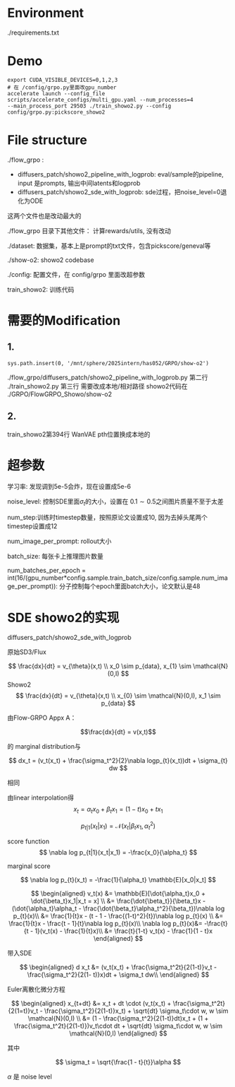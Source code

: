 
# Environment

./requirements.txt


# Demo


```
export CUDA_VISIBLE_DEVICES=0,1,2,3
# 在 /config/grpo.py里面改gpu_number
accelerate launch --config_file scripts/accelerate_configs/multi_gpu.yaml --num_processes=4
--main_process_port 29503 ./train_showo2.py --config config/grpo.py:pickscore_showo2

```
# File structure


./flow_grpo :

- diffusers_patch/showo2_pipeline_with_logprob: eval/sample的pipeline, input 是prompts, 输出中间latents和logprob
- diffusers_patch/showo2_sde_with_logprob: sde过程，把noise_level=0退化为ODE

这两个文件也是改动最大的

./flow_grpo 目录下其他文件： 计算rewards/utils, 没有改动

./dataset: 数据集，基本上是prompt的txt文件，包含pickscore/geneval等

./show-o2: showo2 codebase

./config: 配置文件，在 config/grpo 里面改超参数


train_showo2: 训练代码


# 需要的Modification
## 1. 
```
sys.path.insert(0, '/mnt/sphere/2025intern/has052/GRPO/show-o2')
```
./flow_grpo/diffusers_patch/showo2_pipeline_with_logprob.py 第二行 
./train_showo2.py 第三行 需要改成本地/相对路径
showo2代码在 ./GRPO/FlowGRPO_Showo/show-o2

## 2.
train_showo2第394行
WanVAE pth位置换成本地的

# 超参数


学习率: 发现调到5e-5会炸，现在设置成5e-6

noise_level: 控制SDE里面$\sigma_t$的大小，设置在 $0.1 \sim 0.5$之间图片质量不至于太差

num_step:训练时timestep数量，按照原论文设置成10, 因为去掉头尾两个timestep设置成12

num_image_per_prompt: rollout大小

batch_size: 每张卡上推理图片数量


num_batches_per_epoch = int(16/(gpu_number*config.sample.train_batch_size/config.sample.num_image_per_prompt)): 分子控制每个epoch里面batch大小，论文默认是48



# SDE showo2的实现 

diffusers_patch/showo2_sde_with_logprob

原始SD3/Flux

$$
\frac{dx}{dt} = v_{\theta}(x,t) \\
x_0 \sim p_{data}, x_{1} \sim \mathcal{N}(0,I)
$$
Showo2
$$
\frac{dx}{dt} = v_{\theta}(x,t) \\
 x_{0} \sim \mathcal{N}(0,I), x_1 \sim p_{data}
$$

由Flow-GRPO Appx A：

$$\frac{dx}{dt} = v(x,t)$$

 的 marginal distribution与

$$
dx_t = (v_t(x_t) + \frac{\sigma_t^2}{2}\nabla logp_{t}(x_t))dt + \sigma_{t} dw
$$ 

相同

由linear interpolation得
$$
x_t = \alpha_t x_0 + \beta_t x_1=(1-t)x_0 + tx_1
$$

$$
p_{t|1}(x_t | x_1) = \mathcal{N}(x_t|\beta_tx_1, \alpha_t^2)
$$

score function
$$
\nabla log p_{t|1}(x_t|x_1) = -\frac{x_0}{\alpha_t}
$$

marginal score 

$$
\nabla log p_{t}(x_t) = -\frac{1}{\alpha_t} \mathbb{E}[x_0|x_t]
$$



$$
\begin{aligned}
v_t(x) &= \mathbb{E}[\dot{\alpha_t}x_0 + \dot{\beta_t}x_1|x_t = x] \\
 &= \frac{\dot{\beta_t}}{\beta_t}x - (\dot{\alpha_t}\alpha_t - \frac{\dot{\beta_t}\alpha_t^2}{\beta_t})\nabla log p_{t}(x)\\
 &= \frac{1}{t}x - (t - 1 - \frac{(1-t)^2}{t})\nabla log p_{t}(x) \\
 &= \frac{1}{t}x - \frac{t - 1}{t}\nabla log p_{t}(x)\\
 \nabla log p_{t}(x)&= -\frac{t}{t - 1}(v_t(x) - \frac{1}{t}x)\\
                    &= \frac{t}{1-t} v_t(x) - \frac{1}{1 - t}x
\end{aligned}
$$


带入SDE

$$
\begin{aligned}
d x_t &= (v_t(x_t) + \frac{\sigma_t^2t}{2(1-t)}v_t - \frac{\sigma_t^2}{2(1- t)}x)dt + \sigma_t dw\\
\end{aligned}
$$


Euler离散化微分方程

$$
\begin{aligned}
x_{t+dt}  &= x_t + dt \cdot  (v_t(x_t) + \frac{\sigma_t^2t}{2(1=t)}v_t - \frac{\sigma_t^2}{2(1-t)}x_t) + \sqrt{dt}  \sigma_t\cdot w, w \sim \mathcal{N}(0,I)  \\
&= (1 - \frac{\sigma_t^2}{2(1-t)}dt)x_t + (1 + \frac{\sigma_t^2t}{2(1-t)})v_t\cdot dt + \sqrt{dt}  \sigma_t\cdot w, w \sim \mathcal{N}(0,I)  
\end{aligned}
$$

其中 

$$
\sigma_t = \sqrt{\frac{1 - t}{t}}\alpha 
$$


$\alpha$ 是 noise level
